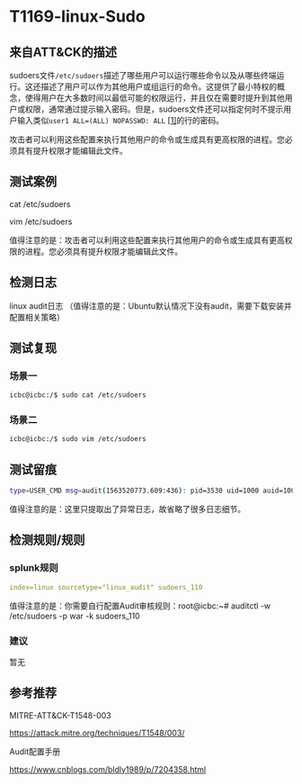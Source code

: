 # T1169-linux-Sudo

## 来自ATT&CK的描述

sudoers文件`/etc/sudoers`描述了哪些用户可以运行哪些命令以及从哪些终端运行。这还描述了用户可以作为其他用户或组运行的命令。这提供了最小特权的概念，使得用户在大多数时间以最低可能的权限运行，并且仅在需要时提升到其他用户或权限，通常通过提示输入密码。但是，sudoers文件还可以指定何时不提示用户输入类似`user1 ALL=(ALL) NOPASSWD: ALL` [[1\]](https://blog.malwarebytes.com/threat-analysis/2017/04/new-osx-dok-malware-intercepts-web-traffic/)的行的密码。

攻击者可以利用这些配置来执行其他用户的命令或生成具有更高权限的进程。您必须具有提升权限才能编辑此文件。

## 测试案例

 cat /etc/sudoers

 vim /etc/sudoers

值得注意的是：攻击者可以利用这些配置来执行其他用户的命令或生成具有更高权限的进程。您必须具有提升权限才能编辑此文件。

## 检测日志

linux audit日志 （值得注意的是：Ubuntu默认情况下没有audit，需要下载安装并配置相关策略）

## 测试复现

### 场景一

```bash
icbc@icbc:/$ sudo cat /etc/sudoers
```

### 场景二

```bash
icbc@icbc:/$ sudo vim /etc/sudoers
```

## 测试留痕

```bash
type=USER_CMD msg=audit(1563520773.609:436): pid=3530 uid=1000 auid=1000 ses=3 msg='cwd="/" cmd=636174202F6574632F7375646F657273 terminal=pts/0 res=success'
```

值得注意的是：这里只提取出了异常日志，故省略了很多日志细节。

## 检测规则/规则

### splunk规则

```yml
index=linux sourcetype="linux_audit" sudoers_110
```

值得注意的是：你需要自行配置Audit审核规则：root@icbc:~# auditctl -w /etc/sudoers -p war -k sudoers_110

### 建议

暂无

## 参考推荐

MITRE-ATT&CK-T1548-003

<https://attack.mitre.org/techniques/T1548/003/>

Audit配置手册

<https://www.cnblogs.com/bldly1989/p/7204358.html>
